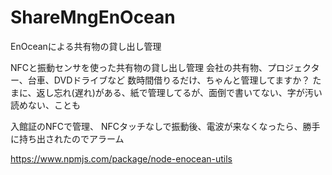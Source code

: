 # ShareMngEnOcean

EnOceanによる共有物の貸し出し管理


NFCと振動センサを使った共有物の貸し出し管理
会社の共有物、プロジェクター、台車、DVDドライブなど
数時間借りるだけ、ちゃんと管理してますか？
たまに、返し忘れ(遅れ)がある、紙で管理してるが、面倒で書いてない、字が汚い読めない、ことも

入館証のNFCで管理、
NFCタッチなしで振動後、電波が来なくなったら、勝手に持ち出されたのでアラーム

https://www.npmjs.com/package/node-enocean-utils

